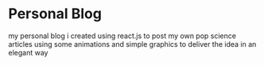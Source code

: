 # Personal Blog

my personal blog i created using react.js to post my own pop science articles using some animations and simple graphics to deliver the idea in an elegant way

